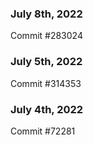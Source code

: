 ### July 8th, 2022

Commit #283024

### July 5th, 2022

Commit #314353


### July 4th, 2022

Commit #72281
